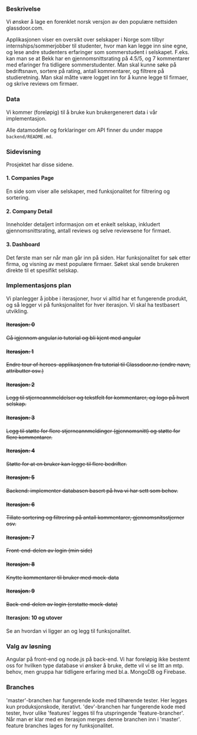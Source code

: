 ### Beskrivelse

Vi ønsker å lage en forenklet norsk versjon av den populære nettsiden glassdoor.com.

Applikasjonen viser en oversikt over selskaper i Norge som tilbyr internships/sommerjobber til studenter, hvor man kan legge inn sine egne, og lese andre studenters erfaringer som sommerstudent i selskapet. F.eks. kan man se at Bekk har en gjennomsnittsrating på 4.5/5, og 7 kommentarer med efaringer fra tidligere sommerstudenter. Man skal kunne søke på bedriftsnavn, sortere på rating, antall kommentarer, og filtrere på studieretning. Man skal måtte være logget inn for å kunne legge til firmaer, og skrive reviews om firmaer.



### Data

Vi kommer (foreløpig) til å bruke kun brukergenerert data i vår implementasjon.

Alle datamodeller og forklaringer om API finner du under mappe `backend/README.md`.


### Sidevisning

Prosjektet har disse sidene.

#### 1. Companies Page

En side som viser alle selskaper, med funksjonalitet for filtrering og sortering.

#### 2. Company Detail

Inneholder detaljert informasjon om et enkelt selskap, inkludert gjennomsnittsrating, antall reviews og selve reviewsene for firmaet. 

#### 3. Dashboard

Det første man ser når man går inn på siden. Har funksjonalitet for søk etter firma, og visning av mest populære firmaer. Søket skal sende brukeren direkte til et spesifikt selskap. 


### Implementasjons plan

Vi planlegger å jobbe i iterasjoner, hvor vi alltid har et fungerende produkt, og så legger vi på funksjonalitet for hver iterasjon. Vi skal ha testbasert utvikling.

#### ~~Iterasjon: 0~~

~~Gå igjennom angular.io tutorial og bli kjent med angular~~

#### ~~Iterasjon: 1~~

~~Endre tour of heroes-applikasjonen fra tutorial til Glassdoor.no (endre navn, attributter osv.)~~

#### ~~Iterasjon: 2~~

~~Legg til stjerneannmeldelser og tekstfelt for kommentarer, og logo på hvert selskap.~~

#### ~~Iterasjon: 3~~

~~Legg til støtte for flere stjerneannmeldinger (gjennomsnitt) og støtte for flere kommentarer.~~

#### ~~Iterasjon: 4~~

~~Støtte for at en bruker kan legge til flere bedrifter.~~

#### ~~Iterasjon: 5~~

~~Backend: implementer databasen basert på hva vi har sett som behov.~~

#### ~~Iterasjon: 6~~

~~Tillate sortering og filtrering på antall kommentarer, gjennomsnitsstjerner osv.~~

#### ~~Iterasjon: 7~~

~~Front-end-delen av login (min side)~~

#### ~~Iterasjon: 8~~

~~Knytte kommentarer til bruker med mock-data~~

#### ~~Iterasjon: 9~~

~~Back-end-delen av login (erstatte mock-data)~~

#### Iterasjon: 10 og utover

Se an hvordan vi ligger an og legg til funksjonalitet.



### Valg av løsning

Angular på front-end og node.js på back-end. Vi har foreløpig ikke bestemt oss for hvilken type database vi ønsker å bruke, dette vil vi se litt an mtp. behov, men gruppa har tidligere erfaring med bl.a. MongoDB og Firebase. 


### Branches

'master'-branchen har fungerende kode med tilhørende tester. Her legges kun produksjonskode, iterativt.
'dev'-branchen har fungerende kode med tester, hvor ulike 'features' legges til fra utspringende 'feature-brancher'. Når man er klar med en iterasjon merges denne branchen inn i 'master'.
feature branches lages for ny funksjonalitet.
